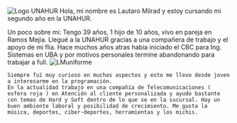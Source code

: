 ![Logo UNAHUR](./assets/UNAHUR.png)
Hola, mi nombre es Lautaro Milrad y estoy cursando mi segundo año en la UNAHUR.

Un poco sobre mi:
    Tengo 39 años, 1 hijo de 10 años, vivo en pareja en Ramos Mejia. Llegué a la UNAHUR gracias a una compañera de trabajo y el apoyo de mi flia. Hace muchos años atras habia iniciado el CBC para Ing. Sistemas en UBA y por motivos personales termine abandonando para            trabajar a full.
        ![LMuniforme](https://github.com/user-attachments/assets/4939740d-a51c-49ca-a5e0-5feb6996b658)

    Siempre fuí muy curioso en muchos aspectos y esto me llevo desde joven a interesarme en la programación. 
    En la actualidad trabajo en una compañía de Telecomunicaciones ( esfera roja ) en Atención al cliente personalizada y ayudo bastante con temas de Hard y Soft dentro de lo que se en la sucursal. Hay un buen ambiente laboral y posibilidad de crecimiento. Me gusta la 
    música, deportes, ciber-deportes, herramientas y los michis.
